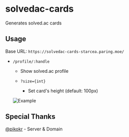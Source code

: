 # solvedac-cards

Generates solved.ac cards

## Usage

Base URL: `https://solvedac-cards-starcea.paring.moe/`

- `/profile/:handle`

  - Show solved.ac profile

  - `?size={int}`
    - Set card's height (default: 100px)

  ![Example](https://solvedac-cards-starcea.paring.moe/profile/starcea)

## Special Thanks

[@pikokr](https://github.com/pikokr) - Server & Domain

